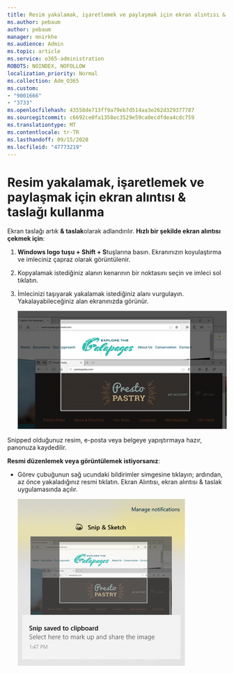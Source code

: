 ```yaml
---
title: Resim yakalamak, işaretlemek ve paylaşmak için ekran alıntısı & taslağı kullanma
ms.author: pebaum
author: pebaum
manager: mnirkhe
ms.audience: Admin
ms.topic: article
ms.service: o365-administration
ROBOTS: NOINDEX, NOFOLLOW
localization_priority: Normal
ms.collection: Adm_O365
ms.custom:
- "9001666"
- "3733"
ms.openlocfilehash: 43558de713ff9a79eb7d514aa3e262d329377787
ms.sourcegitcommit: c6692ce0fa1358ec3529e59ca0ecdfdea4cdc759
ms.translationtype: MT
ms.contentlocale: tr-TR
ms.lasthandoff: 09/15/2020
ms.locfileid: "47773219"
---
```

# <a name="use-snip--sketch-to-capture-mark-up-and-share-images"></a>Resim yakalamak, işaretlemek ve paylaşmak için ekran alıntısı & taslağı kullanma

Ekran taslağı artık **& taslak**olarak adlandırılır. **Hızlı bir şekilde ekran alıntısı çekmek için**:

1. **Windows logo tuşu + Shift + S**tuşlarına basın. Ekranınızın koyulaştırma ve imleciniz çapraz olarak görüntülenir. 

2. Kopyalamak istediğiniz alanın kenarının bir noktasını seçin ve imleci sol tıklatın. 

3. İmlecinizi taşıyarak yakalamak istediğiniz alanı vurgulayın. Yakalayabileceğiniz alan ekranınızda görünür.

   ![Vurgulanan seçimin görüntüsü](media/snipone.png)

Snipped olduğunuz resim, e-posta veya belgeye yapıştırmaya hazır, panonuza kaydedilir. 

**Resmi düzenlemek veya görüntülemek istiyorsanız**: 

- Görev çubuğunun sağ ucundaki bildirimler simgesine tıklayın; ardından, az önce yakaladığınız resmi tıklatın. Ekran Alıntısı, ekran alıntısı & taslak uygulamasında açılır.

   ![Ekran Alıntısı uygulamasında görüntüleme görüntüsü](media/sniptwo.png)

